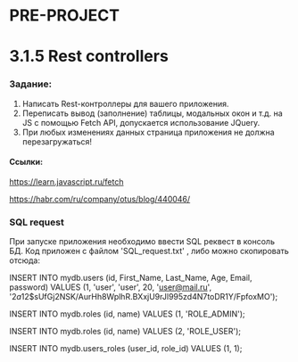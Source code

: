 # PRE-PROJECT

# 3.1.5 Rest controllers

### Задание: 

1. Написать Rest-контроллеры для вашего приложения.
2. Переписать вывод (заполнение) таблицы, модальных окон и т.д. на JS c помощью Fetch API, допускается использование JQuery.
3. При любых изменениях данных страница приложения не должна перезагружаться!

#### Ссылки:

https://learn.javascript.ru/fetch

https://habr.com/ru/company/otus/blog/440046/

### SQL request
При запуске приложения необходимо ввести SQL реквест в консоль БД. Код приложен с файлом 'SQL_request.txt' , либо можно скопировать отсюда:

INSERT INTO mydb.users (id, First_Name, Last_Name, Age, Email, password)
VALUES (1, 'user', 'user', 20,  'user@mail.ru', '$2a$12$sUfGj2NSK/AurHh8WplhR.BXxjU9rJl995zd4N7toDR1Y/FpfoxMO');

INSERT INTO mydb.roles (id, name) VALUES (1, 'ROLE_ADMIN');

INSERT INTO mydb.roles (id, name) VALUES (2, 'ROLE_USER');

INSERT INTO mydb.users_roles (user_id, role_id) VALUES (1, 1);

